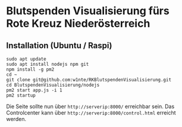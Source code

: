 # Blutspenden Visualisierung fürs Rote Kreuz Niederösterreich

## Installation (Ubuntu / Raspi)

```
sudo apt update
sudo apt install nodejs npm git
npm install -g pm2
cd ~
git clone git@github.com:w1nte/RKBlutspendenVisualisierung.git
cd BlutspendenVisualisierung/nodejs
pm2 start app.js -i 1
pm2 startup
```

Die Seite sollte nun über ```http://serverip:8000/``` erreichbar sein.
Das Controlcenter kann über ```http://serverip:8000/control.html``` erreicht werden.
